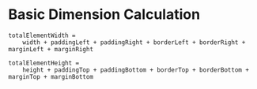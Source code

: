 # Basic Dimension Calculation

```text
totalElementWidth =
    width + paddingLeft + paddingRight + borderLeft + borderRight + marginLeft + marginRight

totalElementHeight =
    height + paddingTop + paddingBottom + borderTop + borderBottom + marginTop + marginBottom
```
